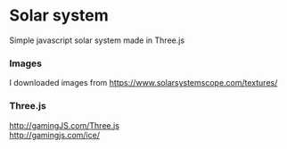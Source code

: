 # Solar system
Simple javascript solar system made in Three.js

### Images
I downloaded images from https://www.solarsystemscope.com/textures/

### Three.js
http://gamingJS.com/Three.js  
http://gamingjs.com/ice/